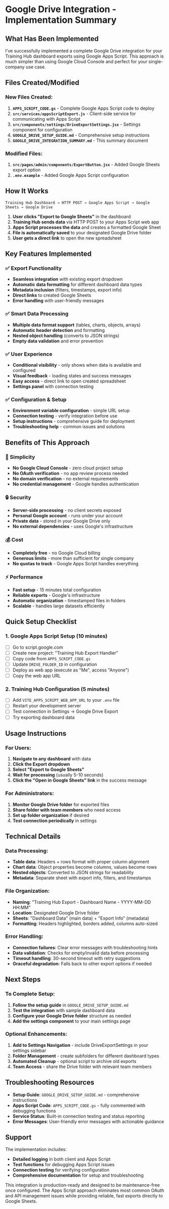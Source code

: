 # Google Drive Integration - Implementation Summary

## What Has Been Implemented

I've successfully implemented a complete Google Drive integration for your Training Hub dashboard exports using Google Apps Script. This approach is much simpler than using Google Cloud Console and perfect for your single-company use case.

## Files Created/Modified

### New Files Created:
1. **`APPS_SCRIPT_CODE.gs`** - Complete Google Apps Script code to deploy
2. **`src/services/appsScriptExport.js`** - Client-side service for communicating with Apps Script
3. **`src/components/settings/DriveExportSettings.jsx`** - Settings component for configuration
4. **`GOOGLE_DRIVE_SETUP_GUIDE.md`** - Comprehensive setup instructions
5. **`GOOGLE_DRIVE_INTEGRATION_SUMMARY.md`** - This summary document

### Modified Files:
1. **`src/pages/admin/components/ExportButton.jsx`** - Added Google Sheets export option
2. **`.env.example`** - Added Google Apps Script configuration

## How It Works

```
Training Hub Dashboard → HTTP POST → Google Apps Script → Google Sheets → Google Drive
```

1. **User clicks "Export to Google Sheets"** in the dashboard
2. **Training Hub sends data** via HTTP POST to your Apps Script web app
3. **Apps Script processes the data** and creates a formatted Google Sheet
4. **File is automatically saved** to your designated Google Drive folder
5. **User gets a direct link** to open the new spreadsheet

## Key Features Implemented

### ✅ Export Functionality
- **Seamless integration** with existing export dropdown
- **Automatic data formatting** for different dashboard data types
- **Metadata inclusion** (filters, timestamps, export info)
- **Direct links** to created Google Sheets
- **Error handling** with user-friendly messages

### ✅ Smart Data Processing
- **Multiple data format support** (tables, charts, objects, arrays)
- **Automatic header detection** and formatting
- **Nested object handling** (converts to JSON strings)
- **Empty data validation** and error prevention

### ✅ User Experience
- **Conditional visibility** - only shows when data is available and configured
- **Visual feedback** - loading states and success messages
- **Easy access** - direct link to open created spreadsheet
- **Settings panel** with connection testing

### ✅ Configuration & Setup
- **Environment variable configuration** - simple URL setup
- **Connection testing** - verify integration before use
- **Setup instructions** - comprehensive guide for deployment
- **Troubleshooting help** - common issues and solutions

## Benefits of This Approach

### 🎯 Simplicity
- **No Google Cloud Console** - zero cloud project setup
- **No OAuth verification** - no app review process needed
- **No domain verification** - no external requirements
- **No credential management** - Google handles authentication

### 🔒 Security
- **Server-side processing** - no client secrets exposed
- **Personal Google account** - runs under your account
- **Private data** - stored in your Google Drive only
- **No external dependencies** - uses Google's infrastructure

### 💰 Cost
- **Completely free** - no Google Cloud billing
- **Generous limits** - more than sufficient for single company
- **No quotas to track** - Google Apps Script handles everything

### ⚡ Performance
- **Fast setup** - 15 minutes total configuration
- **Reliable exports** - Google's infrastructure
- **Automatic organization** - timestamped files in folders
- **Scalable** - handles large datasets efficiently

## Quick Setup Checklist

### 1. Google Apps Script Setup (10 minutes)
- [ ] Go to script.google.com
- [ ] Create new project: "Training Hub Export Handler"
- [ ] Copy code from `APPS_SCRIPT_CODE.gs`
- [ ] Update `DRIVE_FOLDER_ID` in configuration
- [ ] Deploy as web app (execute as "Me", access "Anyone")
- [ ] Copy the web app URL

### 2. Training Hub Configuration (5 minutes)
- [ ] Add `VITE_APPS_SCRIPT_WEB_APP_URL` to your `.env` file
- [ ] Restart your development server
- [ ] Test connection in Settings → Google Drive Export
- [ ] Try exporting dashboard data

## Usage Instructions

### For Users:
1. **Navigate to any dashboard** with data
2. **Click the Export dropdown**
3. **Select "Export to Google Sheets"**
4. **Wait for processing** (usually 5-10 seconds)
5. **Click the "Open in Google Sheets" link** in the success message

### For Administrators:
1. **Monitor Google Drive folder** for exported files
2. **Share folder with team members** who need access
3. **Set up folder organization** if desired
4. **Test connection periodically** in settings

## Technical Details

### Data Processing:
- **Table data**: Headers + rows format with proper column alignment
- **Chart data**: Object properties become columns, values become rows
- **Nested objects**: Converted to JSON strings for readability
- **Metadata**: Separate sheet with export info, filters, and timestamps

### File Organization:
- **Naming**: "Training Hub Export - Dashboard Name - YYYY-MM-DD HH:MM"
- **Location**: Designated Google Drive folder
- **Sheets**: "Dashboard Data" (main data) + "Export Info" (metadata)
- **Formatting**: Headers highlighted, borders added, columns auto-sized

### Error Handling:
- **Connection failures**: Clear error messages with troubleshooting hints
- **Data validation**: Checks for empty/invalid data before processing
- **Timeout handling**: 30-second timeout with retry suggestions
- **Graceful degradation**: Falls back to other export options if needed

## Next Steps

### To Complete Setup:
1. **Follow the setup guide** in `GOOGLE_DRIVE_SETUP_GUIDE.md`
2. **Test the integration** with sample dashboard data
3. **Configure your Google Drive folder** structure as needed
4. **Add the settings component** to your main settings page

### Optional Enhancements:
1. **Add to Settings Navigation** - include DriveExportSettings in your settings sidebar
2. **Folder Management** - create subfolders for different dashboard types
3. **Automated Cleanup** - optional script to archive old exports
4. **Team Access** - share the Drive folder with relevant team members

## Troubleshooting Resources

- **Setup Guide**: `GOOGLE_DRIVE_SETUP_GUIDE.md` - comprehensive instructions
- **Apps Script Code**: `APPS_SCRIPT_CODE.gs` - fully commented with debugging functions
- **Service Status**: Built-in connection testing and status reporting
- **Error Messages**: User-friendly error messages with actionable guidance

## Support

The implementation includes:
- **Detailed logging** in both client and Apps Script
- **Test functions** for debugging Apps Script issues
- **Connection testing** for verifying configuration
- **Comprehensive documentation** for setup and troubleshooting

This integration is production-ready and designed to be maintenance-free once configured. The Apps Script approach eliminates most common OAuth and API management issues while providing reliable, fast exports directly to Google Sheets.